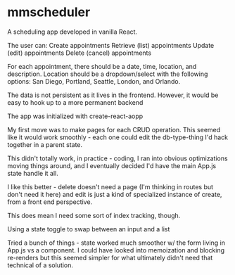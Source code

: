 # mmscheduler

A scheduling app developed in vanilla React. 

The user can: 
Create appointments 
Retrieve (list) appointments
Update (edit) appointments
Delete (cancel) appointments 

For each appointment, there should be a date, time, location, and description.
    Location should be a dropdown/select with the following options: San Diego, Portland, Seattle, London, and Orlando.


The data is not persistent as it lives in the frontend. However, it would be easy to hook up to a more permanent backend 

The app was initialized with create-react-aopp 

My first move was to make pages for each CRUD operation. This seemed like it would work smoothly - each one could edit the db-type-thing I'd hack together in a parent state. 

This didn't totally work, in practice - coding, I ran into obvious optimizations moving things around, and I eventually decided I'd have the main App.js state handle it all. 

I like this better - delete doesn't need a page (I'm thinking in routes but don't need it here) and edit is just a kind of specialized instance of create,  from a front end perspective. 

This does mean I need some sort of index tracking, though. 

Using a state toggle to swap between an input and a list

Tried a bunch of things - state worked much smoother w/ the form living in App.js vs a component. I could have looked into memoization and blocking re-renders but this seemed simpler for what ultimately didn't need that technical of a solution. 
